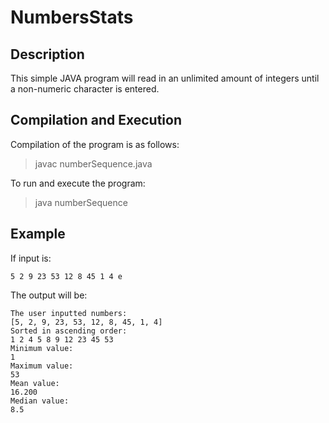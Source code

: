 # NumbersStats

## Description
This simple JAVA program will read in an unlimited amount of integers until a non-numeric character is entered.

## Compilation and Execution

Compilation of the program is as follows:
> javac numberSequence.java

To run and execute the program:
> java numberSequence

## Example

If input is:
```
5 2 9 23 53 12 8 45 1 4 e
```

The output will be:
```
The user inputted numbers:
[5, 2, 9, 23, 53, 12, 8, 45, 1, 4]
Sorted in ascending order:
1 2 4 5 8 9 12 23 45 53
Minimum value:
1
Maximum value:
53
Mean value:
16.200
Median value:
8.5
```

